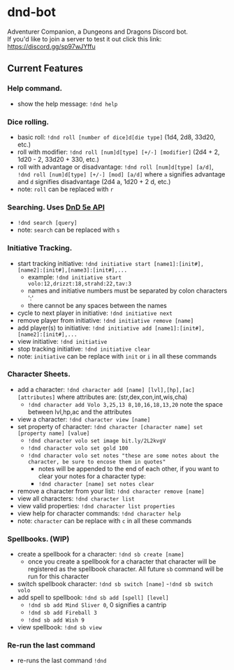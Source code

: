 # dnd-bot
Adventurer Companion, a Dungeons and Dragons Discord bot.  
If you'd like to join a server to test it out click this link: https://discord.gg/sp97wJYffu

## Current Features  
### Help command. 
- show the help message: `!dnd help`
### Dice rolling. 
- basic roll: `!dnd roll [number of dice]d[die type]` (1d4, 2d8, 33d20, etc.)
- roll with modifier: `!dnd roll [num]d[type] [+/-] [modifier]` (2d4 + 2, 1d20 - 2, 33d20 + 330, etc.)
- roll with advantage or disadvantage: `!dnd roll [num]d[type] [a/d]`, `!dnd roll [num]d[type] [+/-] [mod] [a/d]` where `a` signifies advantage and `d` signifies disadvantage (2d4 a, 1d20 + 2 d, etc.)
- note: `roll` can be replaced with `r`
### Searching. Uses [DnD 5e API](https://www.dnd5eapi.co/)
- `!dnd search [query]`
- note: `search` can be replaced with `s`
### Initiative Tracking.
- start tracking initiative: `!dnd initiative start [name1]:[init#],[name2]:[init#],[name3]:[init#],...` 
  - example: `!dnd initiative start volo:12,drizzt:18,strahd:22,tav:3`
  - names and initiative numbers must be separated by colon characters ':'
  - there cannot be any spaces between the names
- cycle to next player in initiative: `!dnd initiative next`
- remove player from initiative: `!dnd initiative remove [name]`
- add player(s) to initiative: `!dnd initiative add [name1]:[init#],[name2]:[init#],...`
- view initiative: `!dnd initiative`
- stop tracking initiative: `!dnd initiative clear` 
- note: `initiative` can be replace with `init` or `i` in all these commands
### Character Sheets.
- add a character: `!dnd character add [name] [lvl],[hp],[ac] [attributes]` where attributes are: (str,dex,con,int,wis,cha)
  - `!dnd character add Volo 3,25,13 8,10,16,18,13,20` note the space between lvl,hp,ac and the attributes
- view a character: `!dnd character view [name]`
- set property of character: `!dnd character [character name] set [property name] [value]`
  - `!dnd character volo set image bit.ly/2L2kvgV`
  - `!dnd character volo set gold 100`
  - `!dnd character volo set notes "these are some notes about the character, be sure to encose them in quotes"`
    - notes will be appended to the end of each other, if you want to clear your notes for a character type:
    - `!dnd character [name] set notes clear`
- remove a character from your list: `!dnd character remove [name]`
- view all characters: `!dnd character list`
- view valid properties: `!dnd character list properties`
- view help for character commands: `!dnd character help`
- note: `character` can be replace with `c` in all these commands
### Spellbooks. (WIP)
- create a spellbook for a character: `!dnd sb create [name]`
  - once you create a spellbook for a character that character will be registered as the spellbook character. All future `sb` command will be run for this character
- switch spellbook character: `!dnd sb switch [name]`
  -`!dnd sb switch volo`
- add spell to spellbook: `!dnd sb add [spell] [level]`
  - `!dnd sb add Mind Sliver 0`, 0 signifies a cantrip
  - `!dnd sb add Fireball 3`
  - `!dnd sb add Wish 9`
- view spellbook: `!dnd sb view`
### Re-run the last command
- re-runs the last command `!dnd`


